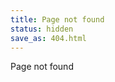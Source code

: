```yaml
---
title: Page not found
status: hidden
save_as: 404.html
---
```

Page not found

<script src="{static}/static/404.js"></script>
